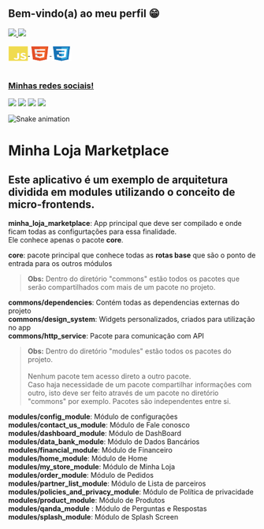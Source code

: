 ## Bem-vindo(a) ao meu perfil 😁

 <div>
  <a href="https://github.com/juliondo
">
  <img height="180em" src="https://github-readme-stats.vercel.app/api?username=juliondo&show_icons=true&theme=dark&include_all_commits=true&count_private=true"/>
  <img height="180em" src="https://github-readme-stats.vercel.app/api/top-langs/?username=juliondo&layout=compact&langs_count=6&theme=dark"/>
  
</div>
<div style="display: inline_block"><br>
  <img align="center" alt="Js" height="30" width="40" src="https://raw.githubusercontent.com/devicons/devicon/master/icons/javascript/javascript-plain.svg">
  <img align="center" alt="HTML" height="30" width="40" src="https://raw.githubusercontent.com/devicons/devicon/master/icons/html5/html5-original.svg">
  <img align="center" alt="CSS" height="30" width="40" src="https://raw.githubusercontent.com/devicons/devicon/master/icons/css3/css3-original.svg">
</div>
 
 <br>
 
  ### Minhas redes sociais!
 
<div> 
  
  <a href="https://www.instagram.com/julio_ndo/" target="_blank"><img src="https://img.shields.io/badge/-Instagram-%23E4405F?style=for-the-badge&logo=instagram&logoColor=white" target="_blank"></a>
  <a href="https://discord.gg/VJYSrYDF" target="_blank"><img src="https://img.shields.io/badge/Discord-7289DA?style=for-the-badge&logo=discord&logoColor=white" target="_blank"></a> 
  <a href = "mailto:juliocaesaroliveira20@gmail.com"><img src="https://img.shields.io/badge/-Gmail-dodgerblue?style=for-the-badge&logo=gmail&logoColor=white" target="_blank"></a>
  <a href="https://www.linkedin.com/in/julio-cesar1" target="_blank"><img src="https://img.shields.io/badge/-LinkedIn-%230077B5?style=for-the-badge&logo=linkedin&logoColor=white" target="_blank"></a> 
 
  ![Snake animation](https://github.com/juliondo/juliondo/blob/output/github-contribution-grid-snake.svg)

</div>


# Minha Loja Marketplace

## Este aplicativo é um exemplo de arquitetura dividida em modules utilizando o conceito de micro-frontends.

**minha_loja_marketplace**: App principal que deve ser compilado e onde ficam todas as configurtações para essa finalidade.
<br/>Ele conhece apenas o pacote **core**.

**core**:
pacote principal que conhece todas as **rotas base** que são o ponto de entrada para os outros módulos

> **Obs:** Dentro do diretório "commons" estão todos os pacotes que serão compartilhados com mais de um pacote no projeto.

**commons/dependencies**: Contém todas as dependencias externas do projeto<br/>
**commons/design_system**: Widgets personalizados, criados para utilização no app<br/>
**commons/http_service**: Pacote para comunicação com API<br/>

> **Obs:** Dentro do diretório "modules" estão todos os pacotes do projeto.<br/><br/>
> Nenhum pacote tem acesso direto a outro pacote.<br/>
> Caso haja necessidade de um pacote compartilhar informações com outro, isto deve ser feito através de um pacote no diretório "commons" por exemplo. Pacotes são independentes entre si.

**modules/config_module**: Módulo de configurações<br/>
**modules/contact_us_module**: Módulo de Fale conosco<br/>
**modules/dashboard_module**: Módulo de DashBoard<br/>
**modules/data_bank_module**: Módulo de Dados Bancários<br/>
**modules/financial_module**: Módulo de Financeiro<br/>
**modules/home_module**: Módulo de Home<br/>
**modules/my_store_module**: Módulo de Minha Loja<br/>
**modules/order_module**: Módulo de Pedidos<br/>
**modules/partner_list_module**: Módulo de Lista de parceiros<br/>
**modules/policies_and_privacy_module**: Módulo de Política de privacidade<br/>
**modules/product_module**: Módulo de Produtos<br/>
**modules/qanda_module** : Módulo de Perguntas e Respostas<br/>
**modules/splash_module**: Módulo de Splash Screen<br/>
